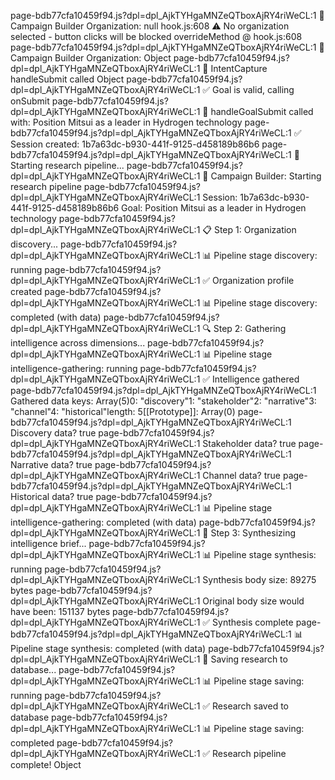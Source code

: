 page-bdb77cfa10459f94.js?dpl=dpl_AjkTYHgaMNZeQTboxAjRY4riWeCL:1 🏢 Campaign Builder Organization: null
hook.js:608 ⚠️ No organization selected - button clicks will be blocked
overrideMethod @ hook.js:608
page-bdb77cfa10459f94.js?dpl=dpl_AjkTYHgaMNZeQTboxAjRY4riWeCL:1 🏢 Campaign Builder Organization: Object
page-bdb77cfa10459f94.js?dpl=dpl_AjkTYHgaMNZeQTboxAjRY4riWeCL:1 🎯 IntentCapture handleSubmit called Object
page-bdb77cfa10459f94.js?dpl=dpl_AjkTYHgaMNZeQTboxAjRY4riWeCL:1 ✅ Goal is valid, calling onSubmit
page-bdb77cfa10459f94.js?dpl=dpl_AjkTYHgaMNZeQTboxAjRY4riWeCL:1 🎯 handleGoalSubmit called with: Position Mitsui as a leader in Hydrogen technology
page-bdb77cfa10459f94.js?dpl=dpl_AjkTYHgaMNZeQTboxAjRY4riWeCL:1 ✅ Session created: 1b7a63dc-b930-441f-9125-d458189b86b6
page-bdb77cfa10459f94.js?dpl=dpl_AjkTYHgaMNZeQTboxAjRY4riWeCL:1 🚀 Starting research pipeline...
page-bdb77cfa10459f94.js?dpl=dpl_AjkTYHgaMNZeQTboxAjRY4riWeCL:1 🚀 Campaign Builder: Starting research pipeline
page-bdb77cfa10459f94.js?dpl=dpl_AjkTYHgaMNZeQTboxAjRY4riWeCL:1 Session: 1b7a63dc-b930-441f-9125-d458189b86b6 Goal: Position Mitsui as a leader in Hydrogen technology
page-bdb77cfa10459f94.js?dpl=dpl_AjkTYHgaMNZeQTboxAjRY4riWeCL:1 📋 Step 1: Organization discovery...
page-bdb77cfa10459f94.js?dpl=dpl_AjkTYHgaMNZeQTboxAjRY4riWeCL:1 📊 Pipeline stage discovery: running
page-bdb77cfa10459f94.js?dpl=dpl_AjkTYHgaMNZeQTboxAjRY4riWeCL:1 ✅ Organization profile created
page-bdb77cfa10459f94.js?dpl=dpl_AjkTYHgaMNZeQTboxAjRY4riWeCL:1 📊 Pipeline stage discovery: completed (with data)
page-bdb77cfa10459f94.js?dpl=dpl_AjkTYHgaMNZeQTboxAjRY4riWeCL:1 🔍 Step 2: Gathering intelligence across dimensions...
page-bdb77cfa10459f94.js?dpl=dpl_AjkTYHgaMNZeQTboxAjRY4riWeCL:1 📊 Pipeline stage intelligence-gathering: running
page-bdb77cfa10459f94.js?dpl=dpl_AjkTYHgaMNZeQTboxAjRY4riWeCL:1 ✅ Intelligence gathered
page-bdb77cfa10459f94.js?dpl=dpl_AjkTYHgaMNZeQTboxAjRY4riWeCL:1 Gathered data keys: Array(5)0: "discovery"1: "stakeholder"2: "narrative"3: "channel"4: "historical"length: 5[[Prototype]]: Array(0)
page-bdb77cfa10459f94.js?dpl=dpl_AjkTYHgaMNZeQTboxAjRY4riWeCL:1 Discovery data? true
page-bdb77cfa10459f94.js?dpl=dpl_AjkTYHgaMNZeQTboxAjRY4riWeCL:1 Stakeholder data? true
page-bdb77cfa10459f94.js?dpl=dpl_AjkTYHgaMNZeQTboxAjRY4riWeCL:1 Narrative data? true
page-bdb77cfa10459f94.js?dpl=dpl_AjkTYHgaMNZeQTboxAjRY4riWeCL:1 Channel data? true
page-bdb77cfa10459f94.js?dpl=dpl_AjkTYHgaMNZeQTboxAjRY4riWeCL:1 Historical data? true
page-bdb77cfa10459f94.js?dpl=dpl_AjkTYHgaMNZeQTboxAjRY4riWeCL:1 📊 Pipeline stage intelligence-gathering: completed (with data)
page-bdb77cfa10459f94.js?dpl=dpl_AjkTYHgaMNZeQTboxAjRY4riWeCL:1 🧪 Step 3: Synthesizing intelligence brief...
page-bdb77cfa10459f94.js?dpl=dpl_AjkTYHgaMNZeQTboxAjRY4riWeCL:1 📊 Pipeline stage synthesis: running
page-bdb77cfa10459f94.js?dpl=dpl_AjkTYHgaMNZeQTboxAjRY4riWeCL:1 Synthesis body size: 89275 bytes
page-bdb77cfa10459f94.js?dpl=dpl_AjkTYHgaMNZeQTboxAjRY4riWeCL:1 Original body size would have been: 151137 bytes
page-bdb77cfa10459f94.js?dpl=dpl_AjkTYHgaMNZeQTboxAjRY4riWeCL:1 ✅ Synthesis complete
page-bdb77cfa10459f94.js?dpl=dpl_AjkTYHgaMNZeQTboxAjRY4riWeCL:1 📊 Pipeline stage synthesis: completed (with data)
page-bdb77cfa10459f94.js?dpl=dpl_AjkTYHgaMNZeQTboxAjRY4riWeCL:1 💾 Saving research to database...
page-bdb77cfa10459f94.js?dpl=dpl_AjkTYHgaMNZeQTboxAjRY4riWeCL:1 📊 Pipeline stage saving: running
page-bdb77cfa10459f94.js?dpl=dpl_AjkTYHgaMNZeQTboxAjRY4riWeCL:1 ✅ Research saved to database
page-bdb77cfa10459f94.js?dpl=dpl_AjkTYHgaMNZeQTboxAjRY4riWeCL:1 📊 Pipeline stage saving: completed
page-bdb77cfa10459f94.js?dpl=dpl_AjkTYHgaMNZeQTboxAjRY4riWeCL:1 ✅ Research pipeline complete! Object
